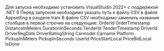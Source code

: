 Для запуска необходимо установить VisualStudio 2022+ с поддержкой .NET 9
Перед запуском необходимо указать путь к файлу CSV в файле Appsetting в разделе train
В файле CSV необходимо заменить названия столбцов в первой строчке на следующие: OrderId	OrderTimestamp	DistanceInMeters	DurationInSeconds	TenderId	TenderTimestamp	DriverId	DriverRegDate	DriverRatingString	Carmodel	Carname	Platform	PickupInMeters	PickupInSeconds	UserId	PriceStartLocal	PriceBidLocal	IsDone
